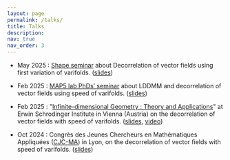 ```yaml
---
layout: page
permalink: /talks/
title: Talks
description:
nav: true
nav_order: 3
---
```


- May 2025 : [Shape seminar](https://shape-analysis.github.io/) about Decorrelation of vector fields using first variation of varifolds. ([slides](https://rayanemouhli.github.io/assets/pdf/shape_seminar.pdf))

- Feb 2025 : [MAP5 lab PhDs’ seminar](https://map5.mi.parisdescartes.fr/events/rayane-mouhli-2/) about LDDMM and decorrelation of vector fields using speed of varifolds. ([slides](https://rayanemouhli.github.io/assets/pdf/GTE_talk.pdf))

- Feb 2025 :  "[Infinite-dimensional Geometry : Theory and Applications](https://www.esi.ac.at/events/e550/)" at Erwin Schrodinger Institute in Vienna (Austria) on the decorrelation of vector fields with speed of varifolds. ([slides](https://rayanemouhli.github.io/assets/pdf/Vienna_talk.pdf), [video](https://www.youtube.com/watch?v=ds8odUOmPWM))

- Oct 2024 : Congrès des Jeunes Chercheurs en Mathématiques Appliquées ([CJC-MA](https://cjc-ma2024.sciencesconf.org/)) in Lyon, on the decorrelation of vector fields with speed of varifolds. ([slides](https://rayanemouhli.github.io/assets/pdf/CJCMA-talk.pdf))

